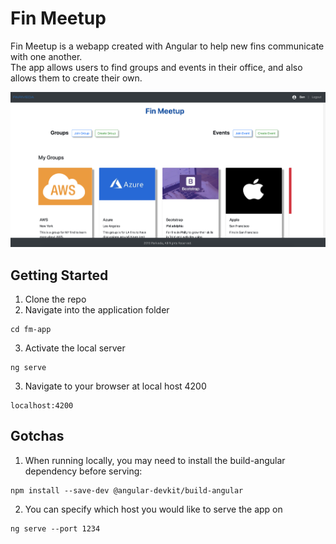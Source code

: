 # Fin Meetup

Fin Meetup is a webapp created with Angular to help new fins communicate with one another.<br>
The app allows users to find groups and events in their office, and also allows them to create their own.

![Screenshot of Homepage](fm-app/img/homepage.png)

## Getting Started
1. Clone the repo
2. Navigate into the application folder
```
cd fm-app
```
3. Activate the local server
```
ng serve
```
3. Navigate to your browser at local host 4200
```
localhost:4200
```

## Gotchas
1. When running locally, you may need to install the build-angular dependency before serving:
```
npm install --save-dev @angular-devkit/build-angular
```
2. You can specify which host you would like to serve the app on
```
ng serve --port 1234
```
